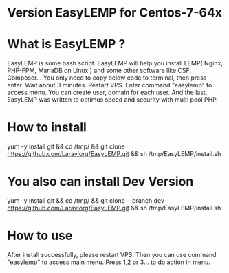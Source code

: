 Version EasyLEMP for Centos-7-64x
============

What is EasyLEMP ?
===================
EasyLEMP is some bash script. EasyLEMP will help you install LEMP( Nginx, PHP-FPM, MariaDB on Linux ) and some other software like CSF, Composer...
You only need to copy below code to terminal, then press enter. Wait about 3 minutes. Restart VPS. Enter command "easylemp" to access menu.
You can create user, domain for each user. And the last, EasyLEMP was written to optimus speed and security with multi pool PHP.

How to install
============

yum -y install git && cd /tmp/ && git clone https://github.com/Laraviorg/EasyLEMP.git && sh /tmp/EasyLEMP/install.sh

You also can install Dev Version
============

yum -y install git && cd /tmp/ && git clone --branch dev https://github.com/Laraviorg/EasyLEMP.git && sh /tmp/EasyLEMP/install.sh

How to use
==========
After install successfully, please restart VPS.
Then you can use command "easylemp" to access main menu.
Press 1,2 or 3... to do action in menu.
